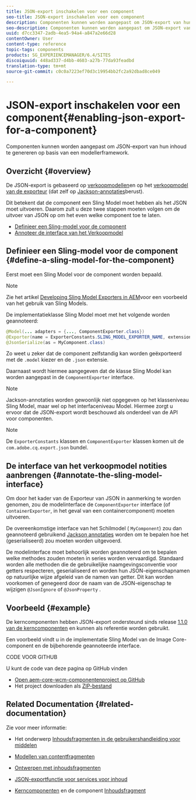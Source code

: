 ```yaml
---
title: JSON-export inschakelen voor een component
seo-title: JSON-export inschakelen voor een component
description: Componenten kunnen worden aangepast om JSON-export van hun inhoud te genereren op basis van een modellerframework.
seo-description: Componenten kunnen worden aangepast om JSON-export van hun inhoud te genereren op basis van een modellerframework.
uuid: d7cc3347-2adb-4ea5-94a4-a847a2e66d28
contentOwner: User
content-type: reference
topic-tags: components
products: SG_EXPERIENCEMANAGER/6.4/SITES
discoiquuid: 448ad337-d4bb-4603-a27b-77da93feadbd
translation-type: tm+mt
source-git-commit: c0c0a7223ef70d3c19954bb2fc2a92dbad8ce049

---
```



# JSON-export inschakelen voor een component{#enabling-json-export-for-a-component}

Componenten kunnen worden aangepast om JSON-export van hun inhoud te genereren op basis van een modellerframework.

## Overzicht {#overview}

De JSON-export is gebaseerd op [verkoopmodellen](https://sling.apache.org/documentation/bundles/models.html)en op het [verkoopmodel van de exporteur](https://sling.apache.org/documentation/bundles/models.html#exporter-framework-since-130) (dat zelf op [Jackson-annotaties](https://github.com/FasterXML/jackson-annotations/wiki/Jackson-Annotations)berust).

Dit betekent dat de component een Sling Model moet hebben als het JSON moet uitvoeren. Daarom zult u deze twee stappen moeten volgen om de uitvoer van JSON op om het even welke component toe te laten.

* [Definieer een Sling-model voor de component](/help/sites-developing/json-exporter-components.md#define-a-sling-model-for-the-component)
* [Annoteer de interface van het Verkoopmodel](#annotate-the-sling-model-interface)

## Definieer een Sling-model voor de component {#define-a-sling-model-for-the-component}

Eerst moet een Sling Model voor de component worden bepaald.

>[!NOTE]
>
>Zie het artikel [Developing Sling Model Exporters in AEM](https://helpx.adobe.com/experience-manager/kt/platform-repository/using/sling-model-exporter-tutorial-develop.html)voor een voorbeeld van het gebruik van Sling Models.

De implementatieklasse Sling Model moet met het volgende worden geannoteerd:

```java
@Model(... adapters = {..., ComponentExporter.class})
@Exporter(name = ExporterConstants.SLING_MODEL_EXPORTER_NAME, extensions = ExporterConstants.SLING_MODEL_EXTENSION)
@JsonSerialize(as = MyComponent.class)
```

Zo weet u zeker dat de component zelfstandig kan worden geëxporteerd met de `.model` kiezer en de `.json` extensie.

Daarnaast wordt hiermee aangegeven dat de klasse Sling Model kan worden aangepast in de `ComponentExporter` interface.

>[!NOTE]
>
>Jackson-annotaties worden gewoonlijk niet opgegeven op het klasseniveau Sling Model, maar wel op het interfaceniveau Model. Hiermee zorgt u ervoor dat de JSON-export wordt beschouwd als onderdeel van de API voor componenten.

>[!NOTE]
>
>De `ExporterConstants` klassen en `ComponentExporter` klassen komen uit de `com.adobe.cq.export.json` bundel.

## De interface van het verkoopmodel notities aanbrengen {#annotate-the-sling-model-interface}

Om door het kader van de Exporteur van JSON in aanmerking te worden genomen, zou de modelinterface de `ComponentExporter` interface (of `ContainerExporter`, in het geval van een containercomponent) moeten uitvoeren.

De overeenkomstige interface van het Schilmodel ( `MyComponent`) zou dan geannoteerd gebruikend [Jackson annotaties](https://github.com/FasterXML/jackson-annotations/wiki/Jackson-Annotations) worden om te bepalen hoe het (geserialiseerd) zou moeten worden uitgevoerd.

De modelinterface moet behoorlijk worden geannoteerd om te bepalen welke methodes zouden moeten in series worden vervaardigd. Standaard worden alle methoden die de gebruikelijke naamgevingsconventie voor getters respecteren, geserialiseerd en worden hun JSON-eigenschapnamen op natuurlijke wijze afgeleid van de namen van getter. Dit kan worden voorkomen of genegeerd door de naam van de JSON-eigenschap te wijzigen `@JsonIgnore` of `@JsonProperty` .

## Voorbeeld {#example}

De kerncomponenten hebben JSON-export ondersteund sinds release [1.1.0 van de kerncomponenten](https://docs.adobe.com/content/help/en/experience-manager-core-components/using/introduction.html) en kunnen als referentie worden gebruikt.

Een voorbeeld vindt u in de implementatie Sling Model van de Image Core-component en de bijbehorende geannoteerde interface.

CODE VOOR GITHUB

U kunt de code van deze pagina op GitHub vinden

* [Open aem-core-wcm-componentenproject op GitHub](https://github.com/Adobe-Marketing-Cloud/aem-core-wcm-components)
* Het project downloaden als [ZIP-bestand](https://github.com/Adobe-Marketing-Cloud/aem-core-wcm-components/archive/master.zip)

## Related Documentation {#related-documentation}

Zie voor meer informatie:

* Het onderwerp [Inhoudsfragmenten in de gebruikershandleiding voor middelen](https://helpx.adobe.com/experience-manager/6-4/assets/user-guide.html?topic=/experience-manager/6-4/assets/morehelp/content-fragments.ug.js)

* [Modellen van contentfragmenten](/help/assets/content-fragments-models.md)
* [Ontwerpen met inhoudsfragmenten](/help/sites-authoring/content-fragments.md)
* [JSON-exportfunctie voor services voor inhoud](/help/sites-developing/json-exporter.md)
* [Kerncomponenten](https://docs.adobe.com/content/help/en/experience-manager-core-components/using/introduction.html) en de component [Inhoudsfragment](https://helpx.adobe.com/experience-manager/core-components/using/content-fragment-component.html)


